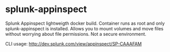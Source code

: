 # splunk-appinspect
Splunk Appinspect lightweigth docker build. Container runs as root and only splunk-appinspect is installed. Allows you to mount volumes and move files without worrying about file permissions. Not a secure environment.

CLI usage:
http://dev.splunk.com/view/appinspect/SP-CAAAFAM
